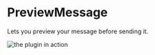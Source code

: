 # PreviewMessage

Lets you preview your message before sending it.

![the plugin in action](https://github.com/Vendicated/Yuricord/assets/45497981/3ce32860-e5cd-4ea2-bdab-e121f1703579)



